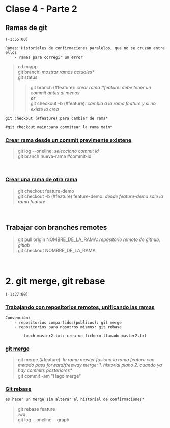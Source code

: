 # Clase 4 - Parte 2
## Ramas de git
`(-1:55:00)`

    Ramas: Historiales de confirmaciones paralelos, que no se cruzan entre ellos
        - ramas para corregir un error

>cd miapp<br />
git branch:<i> mostrar ramas actuales*</i><br />
git status<br />
>>git branch (#feature): <i>crear rama #feature: debe tener un commit antes al menos</i><br />
<b><i>or</i></b><br>
git checkout -b (#feature): <i>cambia a la rama feature y si no existe la crea</i>


    git checkout (#feature):para cambiar de rama*

    #git checkout main:para commitear la rama main*


<h3><u>Crear rama desde un commit previmente existene</u></h3>

> git log --oneline: <i>selecciono commit id</i><br />
git branch nueva-rama #commit-id


<br/>
<h3><u>Crear una rama de otra rama</u></h3>

> git checkout feature-demo<br />
git checkout -b (#feature) feature-demo: <i>desde feature-demo sale la rama feature</i>


<br/>

## Trabajar con branches remotes
> git pull origin NOMBRE_DE_LA_RAMA: <i>repositorio remoto de github, gitlab</i><br />
git checkout NOMBRE_DE_LA_RAMA

<br />

# 2. git merge, git rebase
`(-1:27:00)`
<h3><u>Trabajando con repositorios remotos, unificando las ramas</u></h3>

    Convención:
        - repositorios compartidos(publicos): git merge
        - repositorios para nosotros mismos: git rebase
            
            touch master2.txt: crea un fichero llamado master2.txt


<h3><u>git merge</u></h3>

> git merge (#feature):<i> la rama master fusiona la rama feature con metodo pass forward/freeway merge: 1. historial plano 2. cuando ya hay commits posteriores*</i><br />
git commit -am "Hago merge"


<h3><u>Git rebase</u></h3>
    
    es hacer un merge sin alterar el historial de confirmaciones*

> git rebase feature<br />
:wq<br />
git log --oneline --graph









